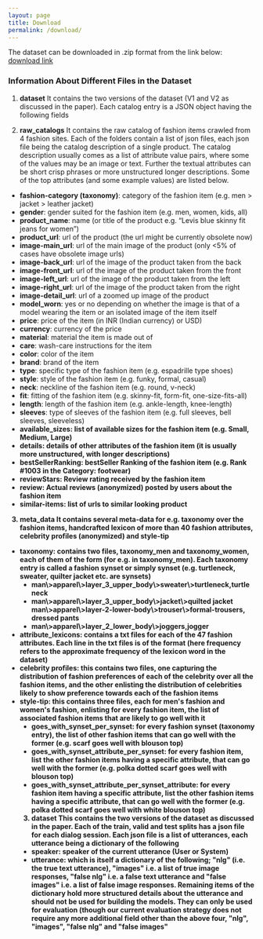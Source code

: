 ```yaml
---
layout: page
title: Download
permalink: /download/
---
```


The dataset can be downloaded in .zip format from the link below: <br>
[download link](https://drive.google.com/drive/folders/1iSsx36u-gvb8g-Oy1Hg00w0hahUyJgtl) <br>

### **Information About Different Files in the Dataset**

1. **dataset**
It contains the two versions of the dataset (V1 and V2 as discussed in the paper). Each catalog entry is a JSON object having the following fields 

2. **raw_catalogs**
It contains the raw catalog of fashion items crawled from 4 fashion sites. Each of the folders contain a list of json files, each json file being the catalog description of a single product. The catalog description usually comes as a list of attribute value pairs, where some of the values may be an image or text. Further the textual attributes can be short crisp phrases or more unstructured longer descriptions. Some of the top attributes (and some example values) are listed below.
<ul style="list-style-type:disc">
<li><b>fashion-category (taxonomy)</b>: category of the fashion item (e.g. men > jacket > leather jacket)</li>
<li><b>gender</b>: gender suited for the fashion item (e.g. men, women, kids, all)</li>
<li><b>product_name</b>: name (or title of the product e.g. “Levis blue skinny fit jeans for women”)</li>
<li><b>product_url</b>: url of the product (the url might be currently obsolete now)</li>
<li><b>image-main_url</b>: url of the main image of the product (only <5% of cases have obsolete image urls) </li>
<li><b>image-back_url</b>: url of the image of the product taken from the back</li>
<li><b>image-front_url</b>: url of the image of the product taken from the front</li>
<li><b>image-left_url</b>: url of the image of the product taken from the left</li>
<li><b>image-right_url</b>: url of the image of the product taken from the right</li>
<li><b>image-detail_url</b>: url of a zoomed up image of the product</li>
<li><b>model_worn</b>: yes or no depending on whether the image is that of a model wearing the item or an isolated image of the item itself</li>
<li><b>price</b>: price of the item (in INR (Indian currency) or USD)</li>
<li><b>currency</b>: currency of the price</li>
<li><b>material</b>: material the item is made out of </li>
<li><b>care</b>: wash-care instructions for the item</li>
<li><b>color</b>: color of the item</li>
<li><b>brand</b>: brand of the item </li>
<li><b>type</b>: specific type of the fashion item (e.g. espadrille type shoes)</li>
<li><b>style</b>: style of the fashion item (e.g. funky, formal, casual)</li>
<li><b>neck</b>: neckline of the fashion item (e.g. round, v-neck)</li>
<li><b>fit</b>: fitting of the fashion item (e.g. skinny-fit, form-fit, one-size-fits-all)</li>
<li><b>length</b>: length of the fashion item (e.g. ankle-length, knee-length)</li>
<li><b>sleeves</b>: type of sleeves of the fashion item (e.g. full sleeves, bell sleeves, sleeveless)</li>
<li><b>available_sizes: list of available sizes for the fashion item (e.g. Small, Medium, Large)</li>
<li><b>details</b>: details of other attributes of the fashion item (it is usually more unstructured, with longer descriptions)</li>
<li><b>bestSellerRanking</b>: bestSeller Ranking of the fashion item (e.g. Rank #1003 in the Category: footwear)</li>
<li><b>reviewStars</b>: Review rating received by the fashion item</li>
<li><b>review</b>: Actual reviews (anonymized) posted by users about the fashion item </li>
<li><b>similar-items</b>: list of urls to similar looking product </li>
</ul>

3. **meta_data**
It contains several meta-data for e.g. taxonomy over the fashion items, handcrafted lexicon of more than 40 fashion attributes, celebrity profiles (anonymized) and style-tip 
<ul style="list-style-type:disc">
<li> taxonomy: contains two files, taxonomy_men and taxonomy_women, each of them of the form (for e.g. in taxonomy_men). Each taxonomy entry is called a fashion synset or simply synset (e.g. turtleneck, sweater, quilter jacket etc. are synsets)
	<ul style="list-style-type:disc">
	<li>man\>apparel\>layer_3_upper_body\>sweater\>turtleneck,turtle neck</li>
	<li>man\>apparel\>layer_3_upper_body\>jacket\>quilted jacket </li
	<li>man\>apparel\>layer-2-lower-body\>trouser\>formal-trousers, dressed pants </li>
	<li>man\>apparel\>layer_2_lower_body\>joggers,jogger</li>
	</ul>
</li>
<li>attribute_lexicons: contains a txt files for each of the 47 fashion attributes. Each line in the txt files is of the format <lexicon_word><tab><frequency> (here frequency refers to the approximate frequency of the lexicon word in the dataset)</li>
<li>celebrity profiles: this contains two files, one capturing the distribution of fashion preferences of each of the celebrity over all the fashion items, and the other enlisting the distribution of celebrities likely to show preference towards each of the fashion items</li>
<li>style-tip: this contains three files, each for men's fashion and women's fashion, enlisting for every fashion item, the list of associated fashion items that are likely to go well with it
<ul style="list-style-type:disc">
<li>goes_with_synset_per_synset: for every fashion synset (taxonomy entry), the list of other fashion items that can go well with the former (e.g. scarf goes well with blouson top)</li>
<li>goes_with_synset_attribute_per_synset: for every fashion item, list the other fashion items having a specific attribute, that can go well with the former (e.g. polka dotted scarf goes well with blouson top)</li>
<li>goes_with_synset_attribute_per_synset_attribute: for every fashion item having a specific attribute, list the other fashion items having a specific attribute, that can go well with the former (e.g. polka dotted scarf goes well with white blouson top)</li>
</ul>

3. **dataset**
This contains the two versions of the dataset as discussed in the paper. Each of the train, valid and test splits has a json file for each dialog session. Each json file is a list of utterances, each utterance being a dictionary of the following
<ul style="list-style-type:disc">
<li> speaker: speaker of the current utterance (User or System)</li>
<li> utterance: which is itself a dictionary of the following; "nlg" (i.e. the true text utterance), "images" i.e. a list of true image responses, "false nlg" i.e. a false text utterance and "false images" i.e. a list of false image responses. Remaining items of the dictionary hold more structured details about the utterance and should not be used for building the models. They can only be used for evaluation (though our current evaluation strategy does not require any more additional field other than the above four, "nlg", "images", "false nlg" and "false images"</li>
</ul>


